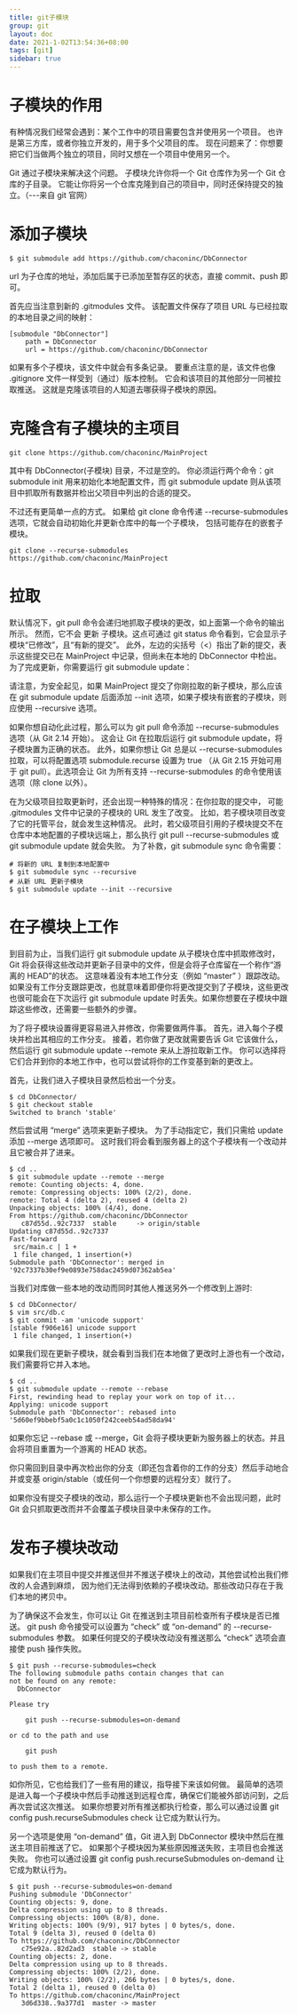 ```yaml
---
title: git子模块
group: git
layout: doc
date: 2021-1-02T13:54:36+08:00
tags: [git]
sidebar: true
---
```


# 子模块的作用

有种情况我们经常会遇到：某个工作中的项目需要包含并使用另一个项目。 也许是第三方库，或者你独立开发的，用于多个父项目的库。 现在问题来了：你想要把它们当做两个独立的项目，同时又想在一个项目中使用另一个。

Git 通过子模块来解决这个问题。 子模块允许你将一个 Git 仓库作为另一个 Git 仓库的子目录。 它能让你将另一个仓库克隆到自己的项目中，同时还保持提交的独立。（---来自 git 官网）

# 添加子模块

```
$ git submodule add https://github.com/chaconinc/DbConnector
```

url 为子仓库的地址，添加后属于已添加至暂存区的状态，直接 commit、push 即可。

首先应当注意到新的 .gitmodules 文件。 该配置文件保存了项目 URL 与已经拉取的本地目录之间的映射：

```
[submodule "DbConnector"]
	path = DbConnector
	url = https://github.com/chaconinc/DbConnector
```

如果有多个子模块，该文件中就会有多条记录。 要重点注意的是，该文件也像 .gitignore 文件一样受到（通过）版本控制。 它会和该项目的其他部分一同被拉取推送。 这就是克隆该项目的人知道去哪获得子模块的原因。

# 克隆含有子模块的主项目

```
git clone https://github.com/chaconinc/MainProject
```

其中有 DbConnector(子模块) 目录，不过是空的。 你必须运行两个命令：git submodule init 用来初始化本地配置文件，而 git submodule update 则从该项目中抓取所有数据并检出父项目中列出的合适的提交。

不过还有更简单一点的方式。 如果给 git clone 命令传递 --recurse-submodules 选项，它就会自动初始化并更新仓库中的每一个子模块， 包括可能存在的嵌套子模块。

```
git clone --recurse-submodules https://github.com/chaconinc/MainProject
```

# 拉取

默认情况下，git pull 命令会递归地抓取子模块的更改，如上面第一个命令的输出所示。 然而，它不会 更新 子模块。这点可通过 git status 命令看到，它会显示子模块“已修改”，且“有新的提交”。 此外，左边的尖括号（<）指出了新的提交，表示这些提交已在 MainProject 中记录，但尚未在本地的 DbConnector 中检出。 为了完成更新，你需要运行 git submodule update：

请注意，为安全起见，如果 MainProject 提交了你刚拉取的新子模块，那么应该在 git submodule update 后面添加 --init 选项，如果子模块有嵌套的子模块，则应使用 --recursive 选项。

如果你想自动化此过程，那么可以为 git pull 命令添加 --recurse-submodules 选项（从 Git 2.14 开始）。 这会让 Git 在拉取后运行 git submodule update，将子模块置为正确的状态。 此外，如果你想让 Git 总是以 --recurse-submodules 拉取，可以将配置选项 submodule.recurse 设置为 true （从 Git 2.15 开始可用于 git pull）。此选项会让 Git 为所有支持 --recurse-submodules 的命令使用该选项（除 clone 以外）。

在为父级项目拉取更新时，还会出现一种特殊的情况：在你拉取的提交中， 可能 .gitmodules 文件中记录的子模块的 URL 发生了改变。 比如，若子模块项目改变了它的托管平台，就会发生这种情况。 此时，若父级项目引用的子模块提交不在仓库中本地配置的子模块远端上，那么执行 git pull --recurse-submodules 或 git submodule update 就会失败。 为了补救，git submodule sync 命令需要：

```
# 将新的 URL 复制到本地配置中
$ git submodule sync --recursive
# 从新 URL 更新子模块
$ git submodule update --init --recursive
```

# 在子模块上工作

到目前为止，当我们运行 git submodule update 从子模块仓库中抓取修改时， Git 将会获得这些改动并更新子目录中的文件，但是会将子仓库留在一个称作“游离的 HEAD”的状态。 这意味着没有本地工作分支（例如 “master” ）跟踪改动。 如果没有工作分支跟踪更改，也就意味着即便你将更改提交到了子模块，这些更改也很可能会在下次运行 git submodule update 时丢失。如果你想要在子模块中跟踪这些修改，还需要一些额外的步骤。

为了将子模块设置得更容易进入并修改，你需要做两件事。 首先，进入每个子模块并检出其相应的工作分支。 接着，若你做了更改就需要告诉 Git 它该做什么，然后运行 git submodule update --remote 来从上游拉取新工作。 你可以选择将它们合并到你的本地工作中，也可以尝试将你的工作变基到新的更改上。

首先，让我们进入子模块目录然后检出一个分支。

```
$ cd DbConnector/
$ git checkout stable
Switched to branch 'stable'
```

然后尝试用 “merge” 选项来更新子模块。 为了手动指定它，我们只需给 update 添加 --merge 选项即可。 这时我们将会看到服务器上的这个子模块有一个改动并且它被合并了进来。

```
$ cd ..
$ git submodule update --remote --merge
remote: Counting objects: 4, done.
remote: Compressing objects: 100% (2/2), done.
remote: Total 4 (delta 2), reused 4 (delta 2)
Unpacking objects: 100% (4/4), done.
From https://github.com/chaconinc/DbConnector
   c87d55d..92c7337  stable     -> origin/stable
Updating c87d55d..92c7337
Fast-forward
 src/main.c | 1 +
 1 file changed, 1 insertion(+)
Submodule path 'DbConnector': merged in '92c7337b30ef9e0893e758dac2459d07362ab5ea'
```

当我们对库做一些本地的改动而同时其他人推送另外一个修改到上游时:

```
$ cd DbConnector/
$ vim src/db.c
$ git commit -am 'unicode support'
[stable f906e16] unicode support
 1 file changed, 1 insertion(+)
```

如果我们现在更新子模块，就会看到当我们在本地做了更改时上游也有一个改动，我们需要将它并入本地。

```
$ cd ..
$ git submodule update --remote --rebase
First, rewinding head to replay your work on top of it...
Applying: unicode support
Submodule path 'DbConnector': rebased into '5d60ef9bbebf5a0c1c1050f242ceeb54ad58da94'
```

如果你忘记 --rebase 或 --merge，Git 会将子模块更新为服务器上的状态。并且会将项目重置为一个游离的 HEAD 状态。

你只需回到目录中再次检出你的分支（即还包含着你的工作的分支）然后手动地合并或变基 origin/stable（或任何一个你想要的远程分支）就行了。

如果你没有提交子模块的改动，那么运行一个子模块更新也不会出现问题，此时 Git 会只抓取更改而并不会覆盖子模块目录中未保存的工作。

# 发布子模块改动

如果我们在主项目中提交并推送但并不推送子模块上的改动，其他尝试检出我们修改的人会遇到麻烦， 因为他们无法得到依赖的子模块改动。那些改动只存在于我们本地的拷贝中。

为了确保这不会发生，你可以让 Git 在推送到主项目前检查所有子模块是否已推送。 git push 命令接受可以设置为 “check” 或 “on-demand” 的 --recurse-submodules 参数。 如果任何提交的子模块改动没有推送那么 “check” 选项会直接使 push 操作失败。

```
$ git push --recurse-submodules=check
The following submodule paths contain changes that can
not be found on any remote:
  DbConnector

Please try

	git push --recurse-submodules=on-demand

or cd to the path and use

	git push

to push them to a remote.
```

如你所见，它也给我们了一些有用的建议，指导接下来该如何做。 最简单的选项是进入每一个子模块中然后手动推送到远程仓库，确保它们能被外部访问到，之后再次尝试这次推送。 如果你想要对所有推送都执行检查，那么可以通过设置 git config push.recurseSubmodules check 让它成为默认行为。

另一个选项是使用 “on-demand” 值，Git 进入到 DbConnector 模块中然后在推送主项目前推送了它。 如果那个子模块因为某些原因推送失败，主项目也会推送失败。 你也可以通过设置 git config push.recurseSubmodules on-demand 让它成为默认行为。

```
$ git push --recurse-submodules=on-demand
Pushing submodule 'DbConnector'
Counting objects: 9, done.
Delta compression using up to 8 threads.
Compressing objects: 100% (8/8), done.
Writing objects: 100% (9/9), 917 bytes | 0 bytes/s, done.
Total 9 (delta 3), reused 0 (delta 0)
To https://github.com/chaconinc/DbConnector
   c75e92a..82d2ad3  stable -> stable
Counting objects: 2, done.
Delta compression using up to 8 threads.
Compressing objects: 100% (2/2), done.
Writing objects: 100% (2/2), 266 bytes | 0 bytes/s, done.
Total 2 (delta 1), reused 0 (delta 0)
To https://github.com/chaconinc/MainProject
   3d6d338..9a377d1  master -> master
```
